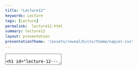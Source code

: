 ```yaml
---
title: "Lecture12"
keywords: Lecture
tags: [Lecture]
permalink:  lecture12.html
summary: lecture12
layout: presentation
presentationTheme: '/assets/revealJS/css/theme/napier.css' 
---
```

<section data-markdown data-separator="^\n---\n$" data-separator-vertical="^\n--\n$">
<textarea data-template>

# Lecture 12 - AI
### SET09121 - Games Engineering

<br><br>
Thomas Methven
<br>
(Original material by Kevin Chalmers and Sam Serrels)

School of Computing. Edinburgh Napier University


---

# Recommended Reading

- Artificial Intelligence for Games. Second Edition. Millington and Funge, 2009.
    - A good resource for anyone interested in game AI.

![image](assets/images/ai_book.jpg)<!-- .element width="30%" -->


---

# History of Game AI

What is Artificial Intelligence?
- AI is the study of the intelligence of machines, and the attempt to replicate human-like intelligence in a machine.
- This is a very wide area of study, incorporating not only technical implementations of intelligence, but also ethics and philosophy.


---

# Our View of Game AI

- From a games point of view, we will take a very simple outlook:
    - AI is any algorithm or code that controls the behaviour of one of our game entities.
- Therefore, our Pong example back at the start of the module had a form of AI.
- It was dumb, but it still behaved in a way that would allow it to be competitive.

---

# Academic AI vs...

- Academic AI can be (very roughly) broken down into two phases:
    - Symbolic AI (early days)
        - Set of knowledge and reasoning algorithms.
    - Nature-Inspired and Learning AI (modern era)
        - Inspired by models in nature and statistical inference.
        - Used in learning, neural networks, genetic algorithms, etc.

---

# ...vs Game AI

- Game AI is still rooted in the deterministic, classical, symbolic AI era.
    - Symbolic AI still used extensively in games.
        - Path finding, state machines, etc.
    - Modern techniques have been tried, but are rarely successful.
    - Modern techniques have seen more success in content creation.

---

# In the beginning...PacMan

- PacMan is recognised as one of the earliest examples of AI in games.
- PacMan AI relied on state machine behaviour.
    - We will look at state machines in a separate lecture.
- This was in 1979...
- ...game AI did not change much until the mid 1990s.

![image](assets/images/pacman.gif) <!-- .element width="30%" -->


---

# Timeline

- In the mid-1990s AI started to become a selling point.
 - **1994**: Beneath a Steel Sky mentions AI on the box.
 - **1997**: GoldenEye 007 introduces world sensing, allowing enemies to see allies and notice when they were killed.
 - **1998**: Thief: The Dark Project and Metal Gear Solid expanded the world sensing concept.
- Real-time strategy games also emerged in the 1990s.
 - **1994**: Warcraft used noticeable path finding techniques.
 - **1998**: Warhammer: Dark Omen has robust formation motion.
- Games also start emerging where AI is the main game mechanic.
 - **1997**: Creatures.
 - **2000**: The Sims.
 - **2001**: Black and White.


---

# AI Techniques for Games

- There are numerous usable AI techniques applicable for games.
    - Classical AI techniques - common.
    - Newer academic techniques - uncommon.
- Different techniques accomplish different aspects of behaviour.
    - Movement of entities.
    - Decision making for entities.
    - Strategic (planning) decisions.
    - Learning from player behaviour.
- We will only look at the first two in detail as they are the most common. Other modules look at learning and planning in a general AI context.



---

## Movement


---

# Movement and Steering Behaviours

- Steering behaviours.
    - An algorithm which determines how an entity should move.
    - Can be goal based:
        - Seek, flee.
    - Or can be more general:
        - Patrol, wander.
- Steering behaviours are an the base of most game AI.
    - It allows us to move entities in a certain manner.
- Steering behaviours can also be combined to create more complex behaviour.
    - Look into flocking behaviour to get an idea.
- We will look at steering behaviours next week.


---

# Path Finding

- Path finding is the discovery of the route between two points in a game world.
- Information from path finding can be fed into steering behaviours.
- Two core techniques:
    Waypoints: most common.
    Navigation mesh: becoming more popular (see image).
- Two common algorithms:
    - Dijkstra (slow but checks everything).
    - A* (fast).

![image](assets/images/waypoint-mesh.jpg)

---

## Decision Making


---

# Decision Making

- We are going to look at two types.
	- State Machines
	- Decision Tress

---

# State machines

- Similar to the idea of state modelling in UML.
- Character has a number of possible states.
    - e.g. attack, hide, run, etc.
- Character determines current state based on any number of conditions.
- Character will change state when a particular action occurs.
    - If patrolling and player is spotted then change state to attacking.

---

# Decision trees
    
- Similar to activity diagrams in UML.
- Used to control characters decision making process.
- Can also be used to control animation.
- Very simple AI technique to implement, but it can be very powerful.

---



# Other Decision Making Techniques

- Fuzzy logic
    - Logic design with grey (fuzzy) areas.
    - Fuzzy logic applies some randomness to decisions.
    - It tries to be more in line with how people think.
    - Not very popular in academia any more - probability and statistics preferred.

![image](assets/images/fuzzy-logic.png) <!-- .element width="30%" -->


---

# Other Decision Making Techniques

- Behavioural trees
	- Chaining tasks and decisions together to form complicated behaviours.
- Markov systems
	- Similar to fuzzy logic but works with probability or priority of transitions.
- Goal-oriented behaviour
	- Character chooses an action based on its current goals.
- Rule-based systems
	- Database of "if" conditions to determine the behaviour to take.

---

# Strategy - World Data

- Modern game AI techniques rely on data from the game world.
    - We will see this more with Path Finding.
- Depending on the technique used, different types of data are required.
    - Movement may need to know about obstacles, jump points.
    - Knowledge of cover.
    - Knowledge of other characters in the game world.
    - etc.
- Most of the techniques requiring world data are referred to as strategic techniques.


---

# Strategy - Waypoint tactics.

- Areas of the map are marked for tactical significance.
    - For example cover positions, sniper positions, etc.
- The AI determines which waypoint to head for based on an algorithm.
- This allows strategic looking behaviour from the game characters.
- This technique is used extensively in FPS and similar games.
- Tactical path finding.
    - Takes consideration of the surroundings when determining how to move between waypoints.


---

# Strategy - Waypoint tactics.

<iframe width="1400" height="800" src="https://www.youtube.com/embed/0i7SMSdwbLI" frameborder="0" allow="accelerometer; autoplay; encrypted-media; gyroscope; picture-in-picture" allowfullscreen></iframe>


---

# Tactical Analysis

- Essentially a more complicated version of the previous idea.
- The map is marked up with values to help determine where characters should move to.
- An algorithm analyses the data to determine the action to take.
- For example:
    - Consider a RTS game.
    - There is a base located on the map.
    - The base area is given a high target value.
    - This makes the game AI try to control this base area.
- Adding dynamic data means that the AI will dynamically respond to the player's actions.


---

## Learning

---

# Neural Networks

- Neural networks are a popular nature inspired technique. 
- They are modelled on a simplified idea of the brain.
    - Neurons input a signal.
    - Output signal to other neurons.
- Can have learning developed over time.
- Academia and hobbyists see it as a method of believable learning.
- So far fallen short on game projects (see Creatures, Fable II).


![image](assets/images/neural-network.png) 


---

# Other Techniques

- Emergent behaviour.
    - Evolutionary algorithms.
        - AI is given a set of values (genes) to determine the likelihood of performing an action.
        - If the AI is successful the genes are used for breeding the next iteration.
    - Bio-inspired algorithms.
        - Ant colony optimisation.
        - Artificial immune systems.
- Depending on your programme you might study some of these:
    - Multi-agent systems.
    - Computational intelligence.
    - Emergent computing for optimisation.


---

# Issues With These Techniques

- The learning techniques often lack designer control
	- They are 'black boxes'
- This makes it hard to tune the AI agents in your systems
- So how do we guarantee that the AI make the game *better*?

---

# Goal of AI - Realism

- One goal of game AI is to provide a challenge to the player and create a realistic, living world.
- Examples:
    - GTA V/RDR 2
    - Assassin's Creed Origins
- Notice:
    - People walking around.
    - Reaction to environment effects (e.g. rain).
    - Enemies attacking in realistic looking manners.
    - etc.

---

## Bad AI


---

# Bad AI

<iframe width="1400" height="800" src="https://www.youtube.com/embed/Vk3aruZIZyo" frameborder="0" allow="accelerometer; autoplay; encrypted-media; gyroscope; picture-in-picture" allowfullscreen></iframe>


---

# Bad AI
<iframe width="1400" height="800" src="https://www.youtube.com/embed/bc5BwK3iNh0" frameborder="0" allow="accelerometer; autoplay; encrypted-media; gyroscope; picture-in-picture" allowfullscreen></iframe>


---

# Bad AI

- When the game designer comes up with an idea, they have a vision of how the game will play.
- A game is meant to be a carefully crafted experience for the player.
- AI can and does bring unpredictability to the game.
    - The game designer might not want unpredictable behaviour.
- Developers may override the AI decisions for the sake of gameplay.


---

# Bad AI

- There are lots of examples of bad AI breaking immersion.
- Stupid NPCs getting stuck in corners or getting in your way.
- The design of the level needs to take account of the NPCs' ability to navigate it.
    - Hence you normally get large doorways and corridors.
- Unfortunately, the AI, NPCs, and levels are normally designed by different teams.
    - So it doesn't normally work first time.
    - At some point comprises have to be made.
- If the NPC is on the player's side you need to make sure it does not let them down.
    - Halo was notorious for this. Fallout 4 has problems also.

---

# 'Protect Natalya'

These words still make me grumpy...

![image](assets/images/GoldenEye-Natalya.png) 

---

# AI Doesn't Exist in a Vacuum

- Many examples of 'great AI' don't have very complicated AI...
- How effective the AI appears is down to more than just the algorithm
	- How well tagged is the level?
	- How is the level designed? (F.E.A.R. / Half-Life)
	- Do the mechnics support the AI? (Civ V)
	- How much does the player see?

---

# Cheating AI

- Many game AI systems cheat.
    - Pro Evolution Soccer
- Sometimes this is referred to as rubber band AI.
    - A term originally coined in racing games.
    - Opposition always appeared to keep up with you no matter how well you drove.
    - Opposition was considered to be on a rubber band attached to the player.


---

# Cheating AI

<iframe width="1400" height="800" src="https://www.youtube.com/embed/HIZmQ7F1EZg" frameborder="0" allow="accelerometer; autoplay; encrypted-media; gyroscope; picture-in-picture" allowfullscreen></iframe>


---

# Non-Cheating AI

- This can also happen in reverse!
- If your AI is too good, people will think it cheats.
	- This was the case in Farcry 1
	- Most Backgammon games get accused of this too
- This is partly why most FPS baddies shout what they are doing
	- (Although this is often also a lie, see F.E.A.R. 1)

---

# Summary

- We have looked at a very broad picture of what game AI is.
    - Essentially, use classical, deterministic techniques.
- We also introduced some techniques that are used in games.
	- Movement
	- Decision making
	- Strategy
	- Learning

---

# Remember...

- AI can sometimes not work how the player (or designer) wants.
    - Bad AI
    - Cheating AI
	- Unfun AI
- All these areas are worth considering depending on your game. Just think about the time you have and the experience you are aiming for.